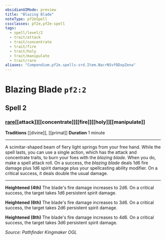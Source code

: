 ```yaml
---
obsidianUIMode: preview
title: "Blazing Blade"
noteType: pf2eSpell
cssclasses: pf2e,pf2e-spell
tags:
  - spell/level/2
  - trait/attack
  - trait/concentrate
  - trait/fire
  - trait/holy
  - trait/manipulate
  - trait/rare
aliases: "Compendium.pf2e.spells-srd.Item.NacrNSvfODxpZena" 
---
```

# Blazing Blade  `pf2:2`  
## Spell 2
### [rare](rare "Rare Rarity Trait")[[attack]][[concentrate]][[fire]][[holy]][[manipulate]]
**Traditions** [[divine]], [[primal]]
**Duration** 1 minute
* * * 
A scimitar-shaped beam of fiery light springs from your free hand. While the spell lasts, you can use a single action, which has the attack and concentrate traits, to burn your foes with the _blazing blade_. When you do, make a spell attack roll. On a success, the _blazing blade_ deals 1d6 fire damage plus 1d6 spirit damage plus your spellcasting ability modifier. On a critical success, it deals double the usual damage.

* * *

**Heightened (4th)** The blade's fire damage increases to 2d6. On a critical success, the target takes 1d6 persistent spirit damage.

**Heightened (6th)** The blade's fire damage increases to 3d6. On a critical success, the target takes 2d6 persistent spirit damage.

**Heightened (8th)** The blade's fire damage increases to 4d6. On a critical success, the target takes 3d6 persistent spirit damage.

*Source: Pathfinder Kingmaker*
*OGL*